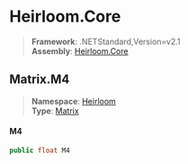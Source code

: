 # Heirloom.Core

> **Framework**: .NETStandard,Version=v2.1  
> **Assembly**: [Heirloom.Core][0]  

## Matrix.M4

> **Namespace**: [Heirloom][0]  
> **Type**: [Matrix][1]  

#### M4

```cs
public float M4
```

[0]: ../Heirloom.Core.md
[1]: Heirloom.Matrix.md
